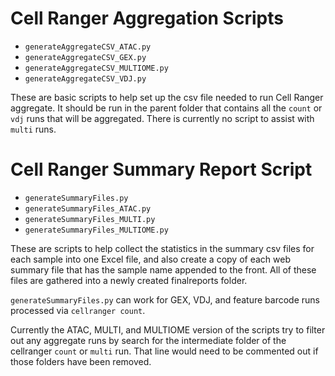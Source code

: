 # Cell Ranger Aggregation Scripts

* `generateAggregateCSV_ATAC.py`
* `generateAggregateCSV_GEX.py`
* `generateAggregateCSV_MULTIOME.py`
* `generateAggregateCSV_VDJ.py`

These are basic scripts to help set up the csv file needed to run Cell Ranger aggregate. It should be run in the parent folder that contains all the `count` or `vdj` runs that will be aggregated. There is currently no script to assist with `multi` runs.

# Cell Ranger Summary Report Script

* `generateSummaryFiles.py`
* `generateSummaryFiles_ATAC.py`
* `generateSummaryFiles_MULTI.py`
* `generateSummaryFiles_MULTIOME.py`

These are scripts to help collect the statistics in the summary csv files for each sample into one Excel file, and also create a copy of each web summary file that has the sample name appended to the front. All of these files are gathered into a newly created finalreports folder.

`generateSummaryFiles.py` can work for GEX, VDJ, and feature barcode runs processed via `cellranger count`.

Currently the ATAC, MULTI, and MULTIOME version of the scripts try to filter out any aggregate runs by search for the intermediate folder of the cellranger `count` or `multi` run. That line would need to be commented out if those folders have been removed.
